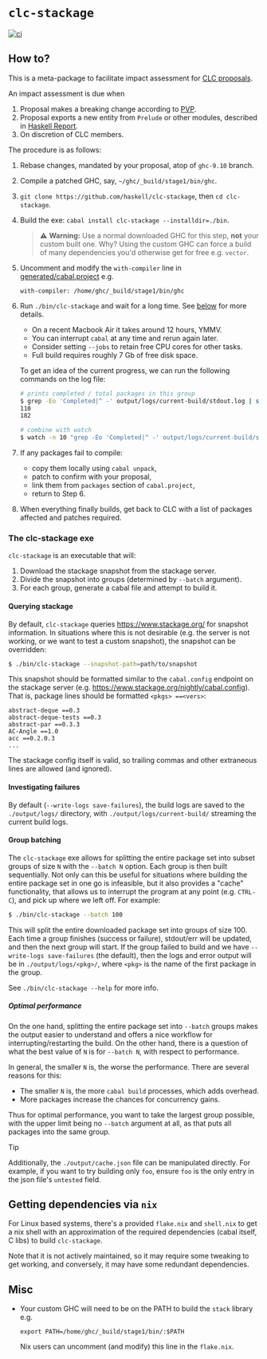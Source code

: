 # `clc-stackage`

[![ci](https://github.com/haskell/clc-stackage/actions/workflows/ci.yaml/badge.svg)](https://github.com/haskell/clc-stackage/actions/workflows/ci.yaml)

## How to?

This is a meta-package to facilitate impact assessment for [CLC proposals](https://github.com/haskell/core-libraries-committee).

An impact assessment is due when

1. Proposal makes a breaking change according to [PVP](https://pvp.haskell.org/).
2. Proposal exports a new entity from `Prelude` or other modules, described in [Haskell Report](https://www.haskell.org/onlinereport/haskell2010/haskellpa2.html#x20-192000II).
3. On discretion of CLC members.

The procedure is as follows:

1. Rebase changes, mandated by your proposal, atop of `ghc-9.10` branch.

2. Compile a patched GHC, say, `~/ghc/_build/stage1/bin/ghc`.

3. `git clone https://github.com/haskell/clc-stackage`, then `cd clc-stackage`.

4. Build the exe: `cabal install clc-stackage --installdir=./bin`.

    > :warning: **Warning:** Use a normal downloaded GHC for this step, **not** your custom built one. Why? Using the custom GHC can force a build of many dependencies you'd otherwise get for free e.g. `vector`.

5. Uncomment and modify the `with-compiler` line in [generated/cabal.project](generated/cabal.project) e.g.

    ```
    with-compiler: /home/ghc/_build/stage1/bin/ghc
    ```

6. Run `./bin/clc-stackage` and wait for a long time. See [below](#the-clc-stackage-exe) for more details.

    * On a recent Macbook Air it takes around 12 hours, YMMV.
    * You can interrupt `cabal` at any time and rerun again later.
    * Consider setting `--jobs` to retain free CPU cores for other tasks.
    * Full build requires roughly 7 Gb of free disk space.

    To get an idea of the current progress, we can run the following commands
    on the log file:

    ```sh
    # prints completed / total packages in this group
    $ grep -Eo 'Completed|^ -' output/logs/current-build/stdout.log | sort -r | uniq -c | awk '{print $1}'
    110
    182

    # combine with watch
    $ watch -n 10 "grep -Eo 'Completed|^ -' output/logs/current-build/stdout.log | sort -r | uniq -c | awk '{print \$1}'"
    ```

7. If any packages fail to compile:

    * copy them locally using `cabal unpack`,
    * patch to confirm with your proposal,
    * link them from `packages` section of `cabal.project`,
    * return to Step 6.

8. When everything finally builds, get back to CLC with a list of packages affected and patches required.

### The clc-stackage exe

`clc-stackage` is an executable that will:

1. Download the stackage snapshot from the stackage server.
2. Divide the snapshot into groups (determined by `--batch` argument).
3. For each group, generate a cabal file and attempt to build it.

#### Querying stackage

By default, `clc-stackage` queries https://www.stackage.org/ for snapshot information. In situations where this is not desirable (e.g. the server is not working, or we want to test a custom snapshot), the snapshot can be overridden:

```sh
$ ./bin/clc-stackage --snapshot-path=path/to/snapshot
```

This snapshot should be formatted similar to the `cabal.config` endpoint on the stackage server (e.g. https://www.stackage.org/nightly/cabal.config). That is, package lines should be formatted `<pkgs> ==<vers>`:

```
abstract-deque ==0.3
abstract-deque-tests ==0.3
abstract-par ==0.3.3
AC-Angle ==1.0
acc ==0.2.0.3
...
```

The stackage config itself is valid, so trailing commas and other extraneous lines are allowed (and ignored).

#### Investigating failures

By default (`--write-logs save-failures`), the build logs are saved to the `./output/logs/` directory, with `./output/logs/current-build/` streaming the current build logs.

#### Group batching

The `clc-stackage` exe allows for splitting the entire package set into subset groups of size `N` with the `--batch N` option. Each group is then built sequentially. Not only can this be useful for situations where building the entire package set in one go is infeasible, but it also provides a "cache" functionality, that allows us to interrupt the program at any point (e.g. `CTRL-C`), and pick up where we left off. For example:

```sh
$ ./bin/clc-stackage --batch 100
```

This will split the entire downloaded package set into groups of size 100. Each time a group finishes (success or failure), stdout/err will be updated, and then the next group will start. If the group failed to build and we have `--write-logs save-failures` (the default), then the logs and error output will be in `./output/logs/<pkg>/`, where `<pkg>` is the name of the first package in the group.

See `./bin/clc-stackage --help` for more info.

##### Optimal performance

On the one hand, splitting the entire package set into `--batch` groups makes the output easier to understand and offers a nice workflow for interrupting/restarting the build. On the other hand, there is a question of what the best value of `N` is for `--batch N`, with respect to performance.

In general, the smaller `N` is, the worse the performance. There are several reasons for this:

- The smaller `N` is, the more `cabal build` processes, which adds overhead.
- More packages increase the chances for concurrency gains.

Thus for optimal performance, you want to take the largest group possible, with the upper limit being no `--batch` argument at all, as that puts all packages into the same group.

> [!TIP]
>
> Additionally, the `./output/cache.json` file can be manipulated directly. For example, if you want to try building only `foo`, ensure `foo` is the only entry in the json file's `untested` field.

## Getting dependencies via `nix`

For Linux based systems, there's a provided `flake.nix` and `shell.nix` to get a nix shell
with an approximation of the required dependencies (cabal itself, C libs) to build `clc-stackage`.

Note that it is not actively maintained, so it may require some tweaking to get working, and conversely, it may have some redundant dependencies.

## Misc

* Your custom GHC will need to be on the PATH to build the `stack` library e.g.

  ```
  export PATH=/home/ghc/_build/stage1/bin/:$PATH
  ```

  Nix users can uncomment (and modify) this line in the `flake.nix`.
